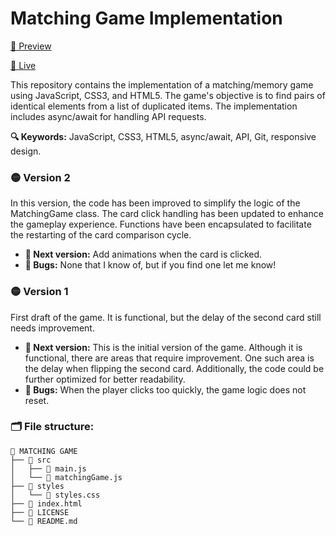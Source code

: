 # Matching Game Implementation

[🎥 Preview](https://www.loom.com/share/ac321a1230ea4f0b830c889f89704945?sid=c4834e01-2e5f-427c-a3bd-b201678629be)

[🚀 Live](https://judithsanchez.github.io/matching-game/)

This repository contains the implementation of a matching/memory game using JavaScript, CSS3, and HTML5. The game's objective is to find pairs of identical elements from a list of duplicated items. The implementation includes async/await for handling API requests.

**🔍 Keywords:** JavaScript, CSS3, HTML5, async/await, API, Git, responsive design.

### 🟡 Version 2

In this version, the code has been improved to simplify the logic of the MatchingGame class. The card click handling has been updated to enhance the gameplay experience. Functions have been encapsulated to facilitate the restarting of the card comparison cycle.

- **🌱 Next version:** Add animations when the card is clicked.
- **👾 Bugs:** None that I know of, but if you find one let me know!

### 🟡 Version 1

First draft of the game. It is functional, but the delay of the second card still needs improvement.

- **🌱 Next version:** This is the initial version of the game. Although it is functional, there are areas that require improvement. One such area is the delay when flipping the second card. Additionally, the code could be further optimized for better readability.
- **👾 Bugs:** When the player clicks too quickly, the game logic does not reset.

### 🗂️ File structure:

    📗 MATCHING GAME
    ├── 📂 src
    │   ├── 📜 main.js
    │   └── 📜 matchingGame.js
    ├── 📂 styles
    │   └── 🎨 styles.css
    ├── 📄 index.html
    ├── 🔑 LICENSE
    └── 📖 README.md
